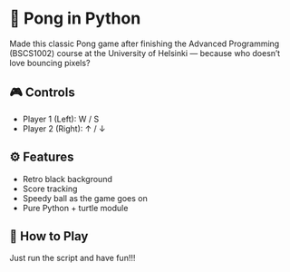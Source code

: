 # 🏓 Pong in Python
Made this classic Pong game after finishing the Advanced Programming (BSCS1002) course at the University of Helsinki — because who doesn’t love bouncing pixels?

## 🎮 Controls
- Player 1 (Left): W / S
- Player 2 (Right): ↑ / ↓

## ⚙️ Features
- Retro black background
- Score tracking
- Speedy ball as the game goes on
- Pure Python + turtle module

## 🚀 How to Play
Just run the script and have fun!!!
